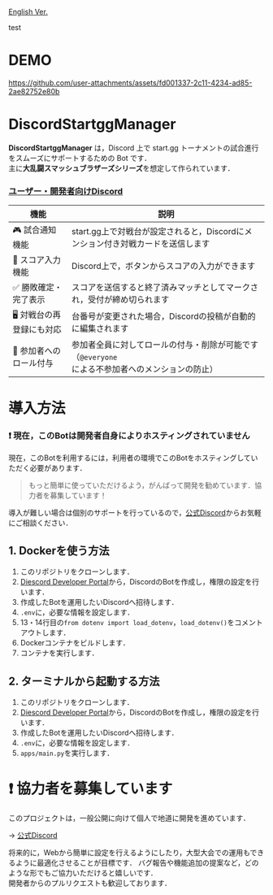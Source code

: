 [English Ver.](https://github.com/Atamol/DiscordStartggManager/blob/main/README-EN.md)

test

# DEMO

https://github.com/user-attachments/assets/fd001337-2c11-4234-ad85-2ae82752e80b

# DiscordStartggManager

**DiscordStartggManager** は，Discord 上で start.gg トーナメントの試合進行をスムーズにサポートするための Bot です．  
主に**大乱闘スマッシュブラザーズシリーズ**を想定して作られています．

### [ユーザー・開発者向けDiscord](https://discord.gg/VtWxvdXz5H)

| 機能 | 説明 |
| --- | --- |
| 🎮 試合通知機能	| start.gg上で対戦台が設定されると，Discordにメンション付き対戦カードを送信します |
| 🔘 スコア入力機能	| Discord上で，ボタンからスコアの入力ができます |
| ✅ 勝敗確定・完了表示	| スコアを送信すると終了済みマッチとしてマークされ，受付が締め切られます |
| 🖥️ 対戦台の再登録にも対応	| 台番号が変更された場合，Discordの投稿が自動的に編集されます |
| 👥 参加者へのロール付与	| 参加者全員に対してロールの付与・削除が可能です（`@everyone`による不参加者へのメンションの防止） |

# 導入方法

### ❗ 現在，このBotは開発者自身によりホスティングされていません

現在，このBotを利用するには，利用者の環境でこのBotをホスティングしていただく必要があります．

> もっと簡単に使っていただけるよう，がんばって開発を勧めています．協力者を募集しています！

導入が難しい場合は個別のサポートを行っているので，[公式Discord](https://discord.gg/VtWxvdXz5H)からお気軽にご相談ください．

## 1. Dockerを使う方法

1. このリポジトリをクローンします．
2. [Diescord Developer Portal](https://discord.com/developers/applications)から，DiscordのBotを作成し，権限の設定を行います．
3. 作成したBotを運用したいDiscordへ招待します．
4. `.env`に，必要な情報を設定します．
5. 13・14行目の`from dotenv import load_dotenv`，`load_dotenv()`をコメントアウトします．
6. Dockerコンテナをビルドします．
7. コンテナを実行します．

## 2. ターミナルから起動する方法

1. このリポジトリをクローンします．
2. [Diescord Developer Portal](https://discord.com/developers/applications)から，DiscordのBotを作成し，権限の設定を行います．
3. 作成したBotを運用したいDiscordへ招待します．
4. `.env`に，必要な情報を設定します．
5. `apps/main.py`を実行します．

# ❗ 協力者を募集しています
このプロジェクトは，一般公開に向けて個人で地道に開発を進めています．  

→ [公式Discord](https://discord.gg/VtWxvdXz5H)  

将来的に，Webから簡単に設定を行えるようにしたり，大型大会での運用もできるように最適化させることが目標です．
バグ報告や機能追加の提案など，どのような形でもご協力いただけると嬉しいです．  
開発者からのプルリクエストも歓迎しております．
